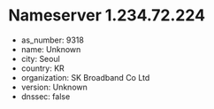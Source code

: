# Nameserver 1.234.72.224

* as_number: 9318
* name: Unknown
* city: Seoul
* country: KR
* organization: SK Broadband Co Ltd
* version: Unknown
* dnssec: false
